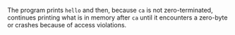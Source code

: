 The program prints `hello` and then, because `ca` is not zero-terminated, continues printing what is in memory after `ca` until it encounters a zero-byte or crashes because of access violations. 

